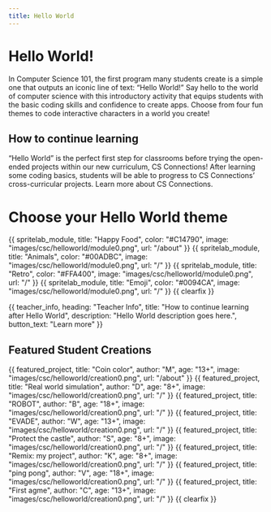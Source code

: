 ```yaml
---
title: Hello World
---
```


# Hello World!

In Computer Science 101, the first program many students create is a simple one that outputs an iconic line of text: “Hello World!” Say hello to the world of computer science with this introductory activity that equips students with the basic coding skills and confidence to create apps. Choose from four fun themes to code interactive characters in a world you create!

## How to continue learning 

“Hello World” is the perfect first step for classrooms before trying the open-ended projects within our new curriculum, CS Connections! After learning some coding basics, students will be able to progress to CS Connections’ cross-curricular projects. Learn more about CS Connections. 
# Choose your Hello World theme

{{ spritelab_module, title: "Happy Food", color: "#C14790", image: "images/csc/helloworld/module0.png", url: "/about" }}
{{ spritelab_module, title: "Animals", color: "#00ADBC", image: "images/csc/helloworld/module0.png", url: "/" }}
{{ spritelab_module, title: "Retro", color: "#FFA400", image: "images/csc/helloworld/module0.png", url: "/" }}
{{ spritelab_module, title: "Emoji", color: "#0094CA", image: "images/csc/helloworld/module0.png", url: "/" }}
{{ clearfix }}

{{ teacher_info, heading: "Teacher Info", title: "How to continue learning after Hello World", description: "Hello World description goes here.", button_text: "Learn more" }}

## Featured Student Creations

{{ featured_project, title: "Coin color", author: "M", age: "13+", image: "images/csc/helloworld/creation0.png", url: "/about" }}
{{ featured_project, title: "Real world simulation", author: "D", age: "8+", image: "images/csc/helloworld/creation0.png", url: "/" }}
{{ featured_project, title: "ROBOT", author: "B", age: "18+", image: "images/csc/helloworld/creation0.png", url: "/" }}
{{ featured_project, title: "EVADE", author: "W", age: "13+", image: "images/csc/helloworld/creation0.png", url: "/" }}
{{ featured_project, title: "Protect the castle", author: "S", age: "8+", image: "images/csc/helloworld/creation0.png", url: "/" }}
{{ featured_project, title: "Remix: my project", author: "K", age: "8+", image: "images/csc/helloworld/creation0.png", url: "/" }}
{{ featured_project, title: "ping pong", author: "V", age: "18+", image: "images/csc/helloworld/creation0.png", url: "/" }}
{{ featured_project, title: "First agme", author: "C", age: "13+", image: "images/csc/helloworld/creation0.png", url: "/" }}
{{ clearfix }}
